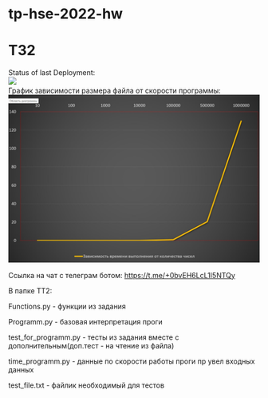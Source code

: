 # tp-hse-2022-hw

# TЗ2

Status of last Deployment:
<br>
<img src="https://github.com/AndreyStartup/tp-hse-2022-hw/actions/workflows/github_actions.yml/badge.svg"></br>
График зависимости размера файла от скорости программы:
![](graphic_time.jpg)

Ссылка на чат с телеграм ботом:
https://t.me/+0bvEH6LcL1I5NTQy 

В папке TT2:


Functions.py - функции из задания


Programm.py - базовая интерпретация проги


test_for_programm.py - тесты из задания вместе с дополнительным(доп.тест - на чтение из файла)


time_programm.py - данные по скорости работы проги пр увел входных данных


test_file.txt - файлик необходимый для тестов